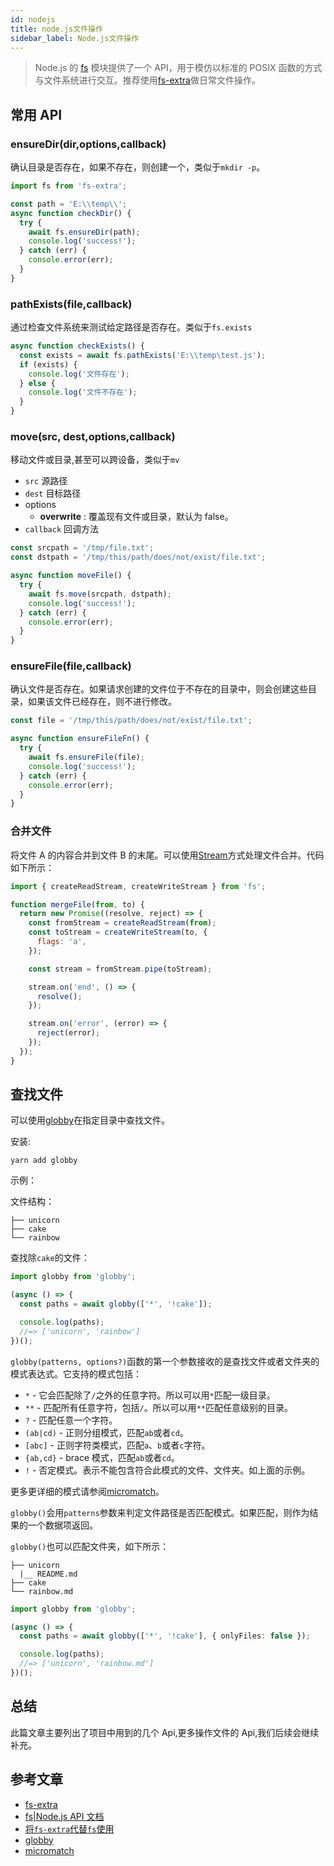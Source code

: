 ```yaml
---
id: nodejs
title: node.js文件操作
sidebar_label: Node.js文件操作
---
```


> Node.js 的 [fs](https://nodejs.org/dist/latest-v10.x/docs/api/fs.html) 模块提供了一个 API，用于模仿以标准的 POSIX 函数的方式与文件系统进行交互。推荐使用[fs-extra](https://github.com/jprichardson/node-fs-extra)做日常文件操作。

## 常用 API

### ensureDir(dir,options,callback)

确认目录是否存在，如果不存在，则创建一个，类似于`mkdir -p`。

```javascript
import fs from 'fs-extra';

const path = 'E:\\temp\\';
async function checkDir() {
  try {
    await fs.ensureDir(path);
    console.log('success!');
  } catch (err) {
    console.error(err);
  }
}
```

### pathExists(file,callback)

通过检查文件系统来测试给定路径是否存在。类似于`fs.exists`

```js
async function checkExists() {
  const exists = await fs.pathExists('E:\\temp\test.js');
  if (exists) {
    console.log('文件存在');
  } else {
    console.log('文件不存在');
  }
}
```

### move(src, dest,options,callback)

移动文件或目录,甚至可以跨设备，类似于`mv`

- `src` 源路径
- `dest` 目标路径
- options
  - **overwrite** : 覆盖现有文件或目录，默认为 false。
- `callback` 回调方法

```js
const srcpath = '/tmp/file.txt';
const dstpath = '/tmp/this/path/does/not/exist/file.txt';

async function moveFile() {
  try {
    await fs.move(srcpath, dstpath);
    console.log('success!');
  } catch (err) {
    console.error(err);
  }
}
```

### ensureFile(file,callback)

确认文件是否存在。如果请求创建的文件位于不存在的目录中，则会创建这些目录，如果该文件已经存在，则不进行修改。

```js
const file = '/tmp/this/path/does/not/exist/file.txt';

async function ensureFileFn() {
  try {
    await fs.ensureFile(file);
    console.log('success!');
  } catch (err) {
    console.error(err);
  }
}
```

### 合并文件

将文件 A 的内容合并到文件 B 的末尾。可以使用[Stream](https://nodejs.org/api/stream.html)方式处理文件合并。代码如下所示：

```js
import { createReadStream, createWriteStream } from 'fs';

function mergeFile(from, to) {
  return new Promise((resolve, reject) => {
    const fromStream = createReadStream(from);
    const toStream = createWriteStream(to, {
      flags: 'a',
    });

    const stream = fromStream.pipe(toStream);

    stream.on('end', () => {
      resolve();
    });

    stream.on('error', (error) => {
      reject(error);
    });
  });
}
```

## 查找文件

可以使用[globby](https://github.com/sindresorhus/globby)在指定目录中查找文件。

安装:

```shell
yarn add globby
```

示例：

文件结构：

```
├── unicorn
├── cake
└── rainbow
```

查找除`cake`的文件：

```typescript
import globby from 'globby';

(async () => {
  const paths = await globby(['*', '!cake']);

  console.log(paths);
  //=> ['unicorn', 'rainbow']
})();
```

`globby(patterns, options?)`函数的第一个参数接收的是查找文件或者文件夹的模式表达式。它支持的模式包括：

- `*` - 它会匹配除了`/`之外的任意字符。所以可以用`*`匹配一级目录。
- `**` - 匹配所有任意字符，包括`/`。所以可以用`**`匹配任意级别的目录。
- `?` - 匹配任意一个字符。
- `(ab|cd)` - 正则分组模式，匹配`ab`或者`cd`。
- `[abc]` - 正则字符类模式，匹配`a`、`b`或者`c`字符。
- `{ab,cd}` - brace 模式，匹配`ab`或者`cd`。
- `!` - 否定模式。表示不能包含符合此模式的文件、文件夹。如上面的示例。

更多更详细的模式请参阅[micromatch](https://github.com/micromatch/micromatch)。

`globby()`会用`patterns`参数来判定文件路径是否匹配模式。如果匹配，则作为结果的一个数据项返回。

`globby()`也可以匹配文件夹，如下所示：

```
├── unicorn
  |__ README.md
├── cake
└── rainbow.md
```

```ts
import globby from 'globby';

(async () => {
  const paths = await globby(['*', '!cake'], { onlyFiles: false });

  console.log(paths);
  //=> ['unicorn', 'rainbow.md']
})();
```

## 总结

此篇文章主要列出了项目中用到的几个 Api,更多操作文件的 Api,我们后续会继续补充。

## 参考文章

- [fs-extra](https://github.com/jprichardson/node-fs-extra#nodejs-fs-extra)
- [fs|Node.js API 文档](http://nodejs.cn/api/fs.html)
- [将`fs-extra`代替`fs`使用](https://www.colabug.com/3668248.html)
- [globby](https://github.com/sindresorhus/globby)
- [micromatch](https://github.com/micromatch/micromatch)
